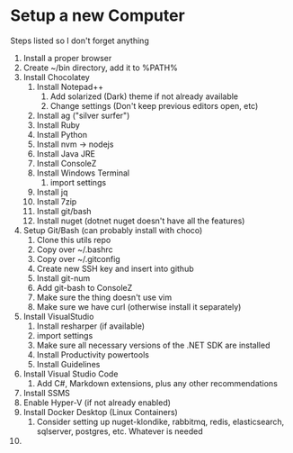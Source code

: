 # Setup a new Computer
Steps listed so I don't forget anything

1. Install a proper browser
2. Create ~/bin directory, add it to %PATH%
3. Install Chocolatey
   1. Install Notepad++
      1. Add solarized (Dark) theme if not already available
      2. Change settings (Don't keep previous editors open, etc)
   2. Install ag ("silver surfer")
   3. Install Ruby
   4. Install Python
   5. Install nvm -> nodejs
   6. Install Java JRE
   7. Install ConsoleZ
   8. Install Windows Terminal
      1. import settings
   9.  Install jq
   10. Install 7zip
   11. Install git/bash
   12. Install nuget (dotnet nuget doesn't have all the features)
4. Setup Git/Bash (can probably install with choco)
   1. Clone this utils repo
   2. Copy over ~/.bashrc
   3. Copy over ~/.gitconfig
   4. Create new SSH key and insert into github
   5. Install git-num
   6. Add git-bash to ConsoleZ
   7. Make sure the thing doesn't use vim
   8. Make sure we have curl (otherwise install it separately)
5. Install VisualStudio
   1. Install resharper (if available)
   2. import settings
   3. Make sure all necessary versions of the .NET SDK are installed
   4. Install Productivity powertools
   5. Install Guidelines
6. Install Visual Studio Code
   1. Add C#, Markdown extensions, plus any other recommendations
7. Install SSMS
8. Enable Hyper-V (if not already enabled)
9. Install Docker Desktop (Linux Containers)
   1.  Consider setting up nuget-klondike, rabbitmq, redis, elasticsearch, sqlserver, postgres, etc. Whatever is needed
10. 